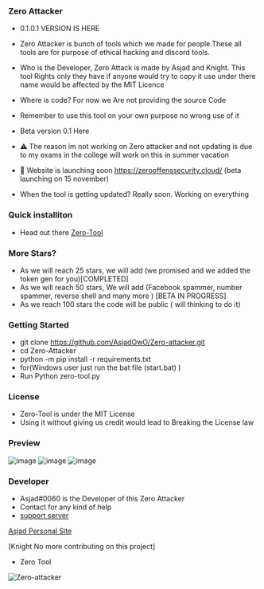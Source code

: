 ### Zero Attacker



- 0.1.0.1 VERSION IS HERE

- Zero Attacker is bunch of tools which we made for people.These all tools are for purpose of ethical hacking and discord tools.

- Who is the Developer, Zero Attack is made by Asjad and Knight. This tool Rights only they have if anyone would try to copy it use under there name would be affected by the MIT Licence 

- Where is code? For now we Are not providing the source Code 

- Remember to use this tool on your own purpose no wrong use of it

- Beta version  0.1 Here

- ⚠️ The reason im not working on Zero attacker and not updating  is due to my exams in the college will work on this in summer vacation 

- 📣 Website is launching soon https://zerooffenssecurity.cloud/ (beta launching on 15 november)

- When the tool is getting updated? Really soon. Working on everything 


### Quick installiton 

- Head out there [Zero-Tool](https://github.com/AsjadOooO/Zero-attacker/releases/tag/zero-attacker)

### More Stars?
- As we will reach 25 stars, we will add (we promised and we added the token gen  for you)[COMPLETED]
- As we will reach 50 stars, We will add (Facebook spammer, number spammer, reverse shell and many more ) [BETA IN PROGRESS]
- As we reach 100 stars the code will be public ( will thinking to do it)


### Getting Started
-  git clone https://github.com/AsjadOwO/Zero-attacker.git
- cd Zero-Attacker
- python -m pip install -r requirements.txt
- for(Windows user just run the bat file (start.bat) )
- Run Python zero-tool.py 


### License

- Zero-Tool  is under the MIT License
- Using it without giving us credit would lead to Breaking the License law

### Preview
![image](https://github.com/AsjadOooO/Zero-attacker/blob/main/zero-power-.png)
![image](https://github.com/AsjadOooO/Zero-attacker/blob/main/zero.png)
![image](https://github.com/AsjadOooO/Zero-attacker/blob/main/zero-web.png)


### Developer 
- Asjad#0060 is the Developer of this Zero Attacker
- Contact for any kind of help 
- [support server](https://discord.gg/J5X3KnBPGe)


[Asjad Personal Site](https://www.asjadowo.xyz/)

[Knight No more contributing on this project]


- Zero Tool

<p align="left"> <img src="https://komarev.com/ghpvc/?username=AsjasOooO&label=Profile%20views&color=0e75b6&style=flat" alt="Zero-attacker" /> </p> 



